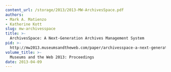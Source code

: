 ```yaml
---
content_url: /storage/2013/2013-MW-ArchivesSpace.pdf
authors:
- Mark A. Matienzo
- Katherine Kott
slug: mw-archivesspace
title: >-
  ArchivesSpace: A Next-Generation Archives Management System
pid: >-
  http://mw2013.museumsandtheweb.com/paper/archivesspace-a-next-generation-archives-management-system/
volume_title: >-
  Museums and the Web 2013: Proceedings
date: 2013-04-09
---
```

